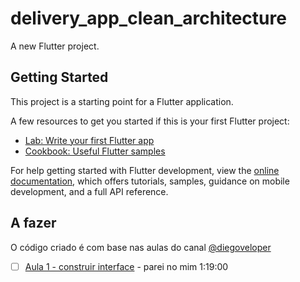 # delivery_app_clean_architecture

A new Flutter project.

## Getting Started

This project is a starting point for a Flutter application.

A few resources to get you started if this is your first Flutter project:

- [Lab: Write your first Flutter app](https://docs.flutter.dev/get-started/codelab)
- [Cookbook: Useful Flutter samples](https://docs.flutter.dev/cookbook)

For help getting started with Flutter development, view the
[online documentation](https://docs.flutter.dev/), which offers tutorials,
samples, guidance on mobile development, and a full API reference.

## A fazer 

O código criado é com base nas aulas do canal [@diegoveloper](https://www.youtube.com/@diegoveloper)

- [ ] [Aula 1 - construir interface](https://www.youtube.com/watch?v=BUDyX-SX1Ew&t=0s) - parei no mim 1:19:00